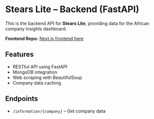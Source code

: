# Stears Lite – Backend (FastAPI)

This is the backend API for **Stears Lite**, providing data for the African company insights dashboard.

**Frontend Repo:** [Next.js frontend here](https://github.com/Toluwaa-o/stears-lite)

## Features
- RESTful API using FastAPI
- MongoDB integration
- Web scraping with BeautifulSoup
- Company data caching

## Endpoints
- `/information/{company}` – Get company data
